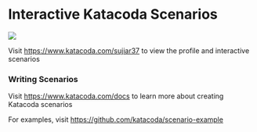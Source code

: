 # Interactive Katacoda Scenarios

[![](http://shields.katacoda.com/katacoda/sujiar37/count.svg)](https://www.katacoda.com/sujiar37 "Get your profile on Katacoda.com")

Visit https://www.katacoda.com/sujiar37 to view the profile and interactive scenarios

### Writing Scenarios
Visit https://www.katacoda.com/docs to learn more about creating Katacoda scenarios

For examples, visit https://github.com/katacoda/scenario-example
